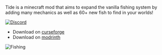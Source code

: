 Tide is a minecraft mod that aims to expand the vanilla fishing system by adding many mechanics as well as 60+ new fish to find in your worlds!

[![Discord](https://img.shields.io/discord/1306794817396805712?style=for-the-badge&logo=discord&logoSize=0&label=discord&labelColor=000000&color=3067bf)](https://discord.gg/773R6cruH6)

- Download on [curseforge](https://www.curseforge.com/minecraft/mc-mods/tide)
- Download on [modrinth](https://modrinth.com/mod/tide)

![Fishing](https://cdn.modrinth.com/data/die1AF7i/images/a9fbe45347cb3830bf19e67807f4a24629cbbef9.png)
